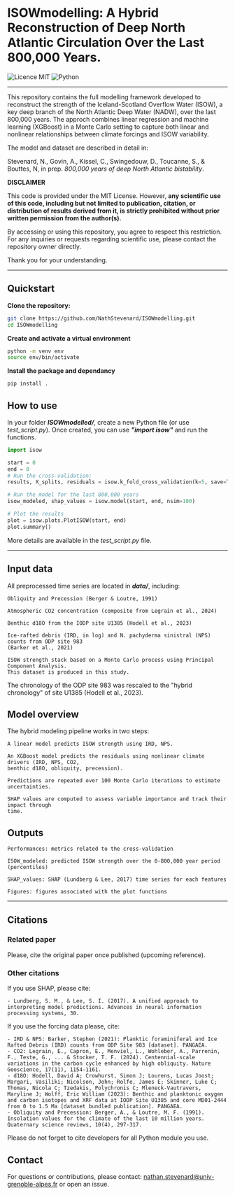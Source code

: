 # ISOWmodelling: A Hybrid Reconstruction of Deep North Atlantic Circulation Over the Last 800,000 Years.

![Licence MIT](https://img.shields.io/badge/license-MIT-green)
![Python](https://img.shields.io/badge/python-3.11+-blue)

---

This repository contains the full modelling framework developed to reconstruct the strength 
of the Iceland-Scotland Overflow Water (ISOW), a key deep branch of the North Atlantic Deep 
Water (NADW), over the last 800,000 years. The approch combines linear regression and 
machine learning (XGBoost) in a Monte Carlo setting to capture both linear and nonlinear 
relationships between climate forcings and ISOW variability.

The model and dataset are described in detail in:

Stevenard, N., Govin, A., Kissel, C., Swingedouw, D., Toucanne, S., & Bouttes, N, in prep.
*800,000 years of deep North Atlantic bistability*.

**DISCLAIMER**

This code is provided under the MIT License. However, **any scientific use of this code, 
including but not limited to publication, citation, or distribution of results derived from 
it, is strictly prohibited without prior written permission from the author(s).**

By accessing or using this repository, you agree to respect this restriction. For any 
inquiries or requests regarding scientific use, please contact the repository owner directly.

Thank you for your understanding.

---

## Quickstart

**Clone the repository:**
```bash
git clone https://github.com/NathStevenard/ISOWmodelling.git
cd ISOWmodelling
```

**Create and activate a virtual environment**
```bash
python -m venv env
source env/bin/activate
```

**Install the package and dependancy**
```bash
pip install .
```

## How to use

In your folder ***ISOWmodelled/***, create a new Python file (or use *test_script.py*). Once created, you can use ***"import isow"*** and run the functions.

```python
import isow

start = 0
end = 0
# Run the cross-validation:
results, X_splits, residuals = isow.k_fold_cross_validation(k=5, save=True, plot=True)

# Run the model for the last 800,000 years
isow_modeled, shap_values = isow.model(start, end, nsim=100)

# Plot the results
plot = isow.plots.PlotISOW(start, end)
plot.summary()  
```
More details are available in the *test_script.py* file.

---
## Input data

All preprocessed time series are located in ***data/***, including:
    
    Obliquity and Precession (Berger & Loutre, 1991)

    Atmospheric CO2 concentration (composite from Legrain et al., 2024)

    Benthic d18O from the IODP site U1385 (Hodell et al., 2023)

    Ice-rafted debris (IRD, in log) and N. pachyderma sinistral (NPS) counts from ODP site 983 
    (Barker et al., 2021)

    ISOW strength stack based on a Monte Carlo process using Principal Component Analysis. 
    This dataset is produced in this study.

The chronology of the ODP site 983 was rescaled to the "hybrid chronology" of site U1385
(Hodell et al., 2023).

## Model overview

The hybrid modeling pipeline works in two steps:

    A linear model predicts ISOW strength using IRD, NPS.

    An XGBoost model predicts the residuals using nonlinear climate drivers (IRD, NPS, CO2, 
    benthic d18O, obliquity, precession).

    Predictions are repeated over 100 Monte Carlo iterations to estimate uncertainties.

    SHAP values are computed to assess variable importance and track their impact through 
    time.

## Outputs

    Performances: metrics related to the cross-validation    

    ISOW_modeled: predicted ISOW strength over the 0-800,000 year period (percentiles)

    SHAP_values: SHAP (Lundberg & Lee, 2017) time series for each features

    Figures: figures associated with the plot functions

---

## Citations

### Related paper
Please, cite the original paper once published (upcoming reference).

### Other citations
If you use SHAP, please cite:

    - Lundberg, S. M., & Lee, S. I. (2017). A unified approach to interpreting model predictions. Advances in neural information processing systems, 30.

If you use the forcing data please, cite:

    - IRD & NPS: Barker, Stephen (2021): Planktic foraminiferal and Ice Rafted Debris (IRD) counts from ODP Site 983 [dataset]. PANGAEA.
    - CO2: Legrain, E., Capron, E., Menviel, L., Wohleber, A., Parrenin, F., Teste, G., ... & Stocker, T. F. (2024). Centennial-scale variations in the carbon cycle enhanced by high obliquity. Nature Geoscience, 17(11), 1154-1161.
    - d18O: Hodell, David A; Crowhurst, Simon J; Lourens, Lucas Joost; Margari, Vasiliki; Nicolson, John; Rolfe, James E; Skinner, Luke C; Thomas, Nicola C; Tzedakis, Polychronis C; Mleneck-Vautravers, Maryline J; Wolff, Eric William (2023): Benthic and planktonic oxygen and carbon isotopes and XRF data at IODP Site U1385 and core MD01-2444 from 0 to 1.5 Ma [dataset bundled publication]. PANGAEA.
    - Obliquity and Precession: Berger, A., & Loutre, M. F. (1991). Insolation values for the climate of the last 10 million years. Quaternary science reviews, 10(4), 297-317.

Please do not forget to cite developers for all Python module you use.

## Contact

For questions or contributions, please contact:
nathan.stevenard@univ-grenoble-alpes.fr or open an issue.
